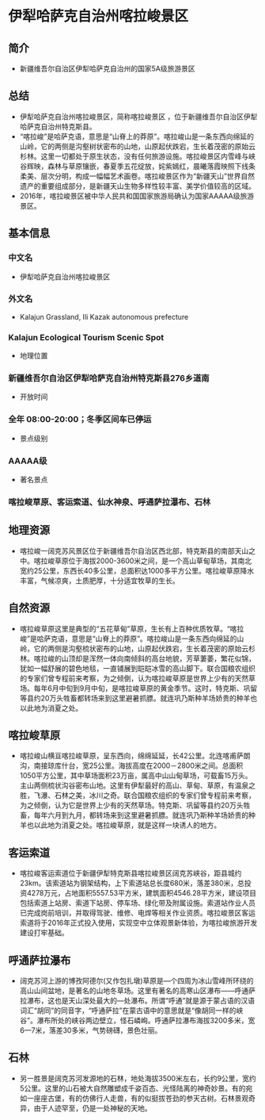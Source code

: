# 伊犁哈萨克自治州喀拉峻景区
## 简介
- 新疆维吾尔自治区伊犁哈萨克自治州的国家5A级旅游景区
## 总结
- 伊犁哈萨克自治州喀拉峻景区，简称喀拉峻景区 ，位于新疆维吾尔自治区伊犁哈萨克自治州特克斯县。
- “喀拉峻”是哈萨克语，意思是“山脊上的莽原”。喀拉峻山是一条东西向绵延的山岭，它的两侧是沟壑树状密布的山地，山原起伏跌宕，生长着茂密的原始云杉林。这里一切都处于原生状态，没有任何旅游设施。喀拉峻景区内雪峰与峡谷辉映，森林与草原镶嵌，春夏季五花绽放，姹紫嫣红，晨曦落霞映照下线条柔美、层次分明，构成一幅幅艺术画卷。喀拉峻景区作为“新疆天山”世界自然遗产的重要组成部分，是新疆天山生物多样性较丰富、美学价值较高的区域。 
- 2016年，喀拉峻景区被中华人民共和国国家旅游局确认为国家AAAAA级旅游景区。
## 基本信息
### 中文名
- 伊犁哈萨克自治州喀拉峻景区
### 外文名
- Kalajun Grassland, Ili Kazak autonomous prefecture
### Kalajun Ecological Tourism Scenic Spot
- 地理位置
### 新疆维吾尔自治区伊犁哈萨克自治州特克斯县276乡道南
- 开放时间
### 全年 08:00-20:00；冬季区间车已停运
- 景点级别
### AAAAA级
- 著名景点
### 喀拉峻草原、客运索道、仙水神泉、呼通萨拉瀑布、石林

## 地理资源
- 喀拉峻一阔克苏风景区位于新疆维吾尔自治区西北部，特克斯县的南部天山之中。喀拉峻草原位于海拔2000-3600米之间，是一个高山草甸草场，其南北宽约25公里，东西长40多公里，总面积达1000多平方公里。喀拉峻草原降水丰富，气候凉爽，土质肥厚，十分适宜牧草的生长。
## 自然资源
- 喀拉峻草原这里是典型的“五花草甸”草原，生长有上百种优质牧草。“喀拉峻”是哈萨克语，意思是“山脊上的莽原”。喀拉峻山是一条东西向绵延的山岭，它的两侧是沟壑梳状密布的山地，山原起伏跌宕，生长着茂密的原始云杉林。喀拉峻的山顶却是浑然一体向南倾斜的高台地貌，芳草萋萎，繁花似锦，犹如一幅舒展的碧色地毯，一直铺展到皑皑冰雪的高山脚下。联合国粮农组织的专家们曾专程前来考察，为之倾倒，认为喀拉峻草原是世界上少有的天然草场。每年6月中旬到9月中旬，是喀拉峻草原的黄金季节。这时，特克斯、巩留等县约20万头牲畜都转场来到这里避暑抓膘。就连巩乃斯种羊场娇贵的种羊也以此地为消夏之处。
## 喀拉峻草原
- 喀拉峻山横亘喀拉峻草原，呈东西向，绵绵延延，长42公里。北连喀甫萨朗沟，南接琼库什台，宽25公里。海拔高度在2000－2800米之间。总面积1050平方公里，其中草场面积23万亩，属高中山山甸草场，可载畜15万头。主山两侧梳状沟谷密布山地。这里有伊犁最好的高山、草甸、草原，有温泉之胜，飞瀑、石林之美，冰川之奇。联合国粮农组织的专家们曾专程前来考察，为之倾倒，认为它是世界上少有的天然草场。特克斯、巩留等县约20万头牲畜，每年六月到九月，都转场来到这里避暑抓膘。就连巩乃斯种羊场娇贵的种羊也以此地为消夏之处。喀拉峻草原，就是这样一块诱人的地方。
## 客运索道
- 喀拉峻客运索道位于新疆伊犁特克斯县喀拉峻景区阔克苏峡谷，距县城约23km。该索道站为钢架结构，上下索道站总长度680米，落差380米，总投资4278万元，占地面积5557.53平方米，建筑面积4546.28平方米，建设项目包括索道上站房、索道下站房、停车场、绿化带及附属设施。索道站作业人员已完成岗前培训，并取得驾驶、维修、电焊等相关作业资质。喀拉峻景区客运索道将于2016年正式投入使用，实现空中立体观景新体验，为喀拉峻旅游开发建设打牢基础。
## 呼通萨拉瀑布
- 阔克苏河上游的博孜阿德尔(又作包扎墩)草原是—个四周为冰山雪峰所环绕的高山山间盆地，是著名的山地冬草场。这里有著名的高寒山区瀑布——呼通萨拉瀑布，这也是天山深处最大的—处瀑布。所谓“呼通”就是源于蒙占语的汉语词汇“胡同”的同音字，“呼通萨拉”在蒙古语中的意思就是“像胡同一样的峡谷”。瀑布所处的峡谷两边壁立，怪石嶙峋。呼通萨拉瀑布海拔3200多米，宽6—7米，落差30多米，气势磅礴，景色壮丽。
## 石林
- 另一胜景是阔克苏河发源地的石林，地处海拔3500米左右，长约9公里，宽约5公里。这里的山石被大自然雕塑成千姿百态、光怪陆离的神奇妙景。有的宛如一座座古堡，有的仿佛行人走兽，有的似挺拔苍劲的参天古树。石林景观奇异，由于人迹罕至，仍是一处神秘的天地。